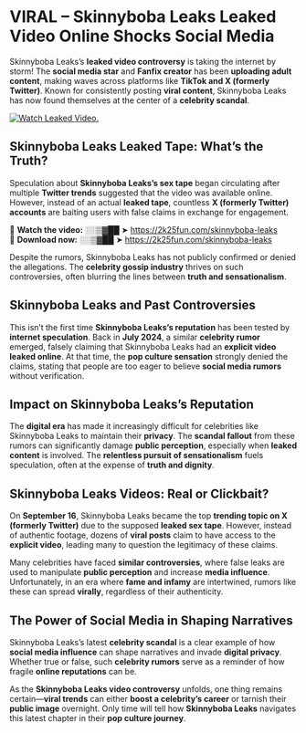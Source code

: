 # VIRAL – Skinnyboba Leaks Leaked Video Online Shocks Social Media 

Skinnyboba Leaks’s **leaked video controversy** is taking the internet by storm! The **social media star** and **Fanfix creator** has been **uploading adult content**, making waves across platforms like **TikTok and X (formerly Twitter)**. Known for consistently posting **viral content**, Skinnyboba Leaks has now found themselves at the center of a **celebrity scandal**.  

[![Watch Leaked Video.](https://miro.medium.com/v2/resize:fit:828/format:webp/1*cilzJN44JGOrTw9NJCrNHA.gif "Watch Leaked Video")](https://2k25fun.com/skinnyboba-leaks)

## **Skinnyboba Leaks Leaked Tape: What’s the Truth?**  
Speculation about **Skinnyboba Leaks’s sex tape** began circulating after multiple **Twitter trends** suggested that the video was available online. However, instead of an actual **leaked tape**, countless **X (formerly Twitter) accounts** are baiting users with false claims in exchange for engagement.  

🔹 **Watch the video:** ░░▒▓██ ➤ https://2k25fun.com/skinnyboba-leaks  
🔹 **Download now:** ░░▒▓██ ➤ https://2k25fun.com/skinnyboba-leaks  

Despite the rumors, Skinnyboba Leaks has not publicly confirmed or denied the allegations. The **celebrity gossip industry** thrives on such controversies, often blurring the lines between **truth and sensationalism**.  

## **Skinnyboba Leaks and Past Controversies**  
This isn’t the first time **Skinnyboba Leaks’s reputation** has been tested by **internet speculation**. Back in **July 2024**, a similar **celebrity rumor** emerged, falsely claiming that Skinnyboba Leaks had an **explicit video leaked online**. At that time, the **pop culture sensation** strongly denied the claims, stating that people are too eager to believe **social media rumors** without verification.  

## **Impact on Skinnyboba Leaks’s Reputation**  
The **digital era** has made it increasingly difficult for celebrities like Skinnyboba Leaks to maintain their **privacy**. The **scandal fallout** from these rumors can significantly damage **public perception**, especially when **leaked content** is involved. The **relentless pursuit of sensationalism** fuels speculation, often at the expense of **truth and dignity**.  

## **Skinnyboba Leaks Videos: Real or Clickbait?**  
On **September 16**, Skinnyboba Leaks became the top **trending topic on X (formerly Twitter)** due to the supposed **leaked sex tape**. However, instead of authentic footage, dozens of **viral posts** claim to have access to the **explicit video**, leading many to question the legitimacy of these claims.  

Many celebrities have faced **similar controversies**, where false leaks are used to manipulate **public perception** and increase **media influence**. Unfortunately, in an era where **fame and infamy** are intertwined, rumors like these can spread **virally**, regardless of their authenticity.  

## **The Power of Social Media in Shaping Narratives**  
Skinnyboba Leaks’s latest **celebrity scandal** is a clear example of how **social media influence** can shape narratives and invade **digital privacy**. Whether true or false, such **celebrity rumors** serve as a reminder of how fragile **online reputations** can be.  

As the **Skinnyboba Leaks video controversy** unfolds, one thing remains certain—**viral trends** can either **boost a celebrity’s career** or tarnish their **public image** overnight. Only time will tell how **Skinnyboba Leaks** navigates this latest chapter in their **pop culture journey**. 